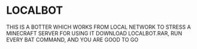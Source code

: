 # LOCALBOT
THIS IS A BOTTER WHICH WORKS FROM LOCAL NETWORK TO STRESS A MINECRAFT SERVER
FOR USING IT DOWNLOAD LOCALBOT.RAR, RUN EVERY BAT COMMAND, AND YOU ARE GOOD TO GO
